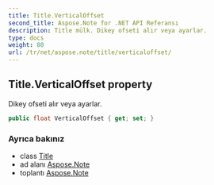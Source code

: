 ```yaml
---
title: Title.VerticalOffset
second_title: Aspose.Note for .NET API Referansı
description: Title mülk. Dikey ofseti alır veya ayarlar.
type: docs
weight: 80
url: /tr/net/aspose.note/title/verticaloffset/
---
```

## Title.VerticalOffset property

Dikey ofseti alır veya ayarlar.

```csharp
public float VerticalOffset { get; set; }
```

### Ayrıca bakınız

* class [Title](../)
* ad alanı [Aspose.Note](../../title/)
* toplantı [Aspose.Note](../../../)


